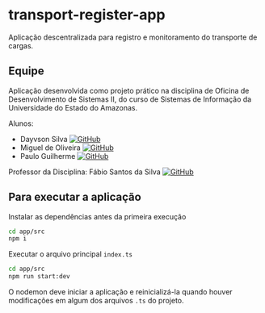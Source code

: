 # transport-register-app

Aplicação descentralizada para registro e monitoramento do transporte de cargas.

## Equipe

Aplicação desenvolvida como projeto prático na disciplina de Oficina de Desenvolvimento de Sistemas II, do curso de Sistemas de Informação da Universidade do Estado do Amazonas.

Alunos:
- Dayvson Silva [![GitHub][github-img]](https://github.com/userddssilva)
- Miguel de Oliveira [![GitHub][github-img]](https://github.com/migvanderlei)
- Paulo Guilherme [![GitHub][github-img]](https://github.com/)


Professor da Disciplina: Fábio Santos da Silva [![GitHub][github-img]](https://github.com/prof-fabiosantos)


[github-img]: https://i.imgur.com/9I6NRUm.png


## Para executar a aplicação

Instalar as dependências antes da primeira execução

``` bash
cd app/src
npm i
```

Executar o arquivo principal `index.ts`

``` bash
cd app/src
npm run start:dev
```

O nodemon deve iniciar a aplicação e reinicializá-la quando houver modificações em algum dos arquivos `.ts` do projeto.